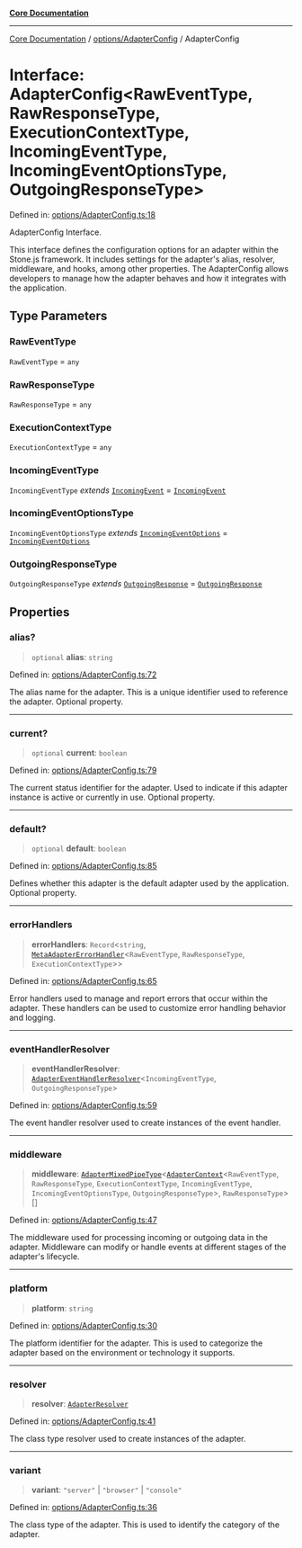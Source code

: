[**Core Documentation**](../../../README.md)

***

[Core Documentation](../../../README.md) / [options/AdapterConfig](../README.md) / AdapterConfig

# Interface: AdapterConfig\<RawEventType, RawResponseType, ExecutionContextType, IncomingEventType, IncomingEventOptionsType, OutgoingResponseType\>

Defined in: [options/AdapterConfig.ts:18](https://github.com/stonemjs/core/blob/e2fddc9518734748c09a72d4b4064dd1d4c1288c/src/options/AdapterConfig.ts#L18)

AdapterConfig Interface.

This interface defines the configuration options for an adapter within the Stone.js framework.
It includes settings for the adapter's alias, resolver, middleware, and hooks, among other properties.
The AdapterConfig allows developers to manage how the adapter behaves and how it integrates with the application.

## Type Parameters

### RawEventType

`RawEventType` = `any`

### RawResponseType

`RawResponseType` = `any`

### ExecutionContextType

`ExecutionContextType` = `any`

### IncomingEventType

`IncomingEventType` *extends* [`IncomingEvent`](../../../events/IncomingEvent/classes/IncomingEvent.md) = [`IncomingEvent`](../../../events/IncomingEvent/classes/IncomingEvent.md)

### IncomingEventOptionsType

`IncomingEventOptionsType` *extends* [`IncomingEventOptions`](../../../events/IncomingEvent/interfaces/IncomingEventOptions.md) = [`IncomingEventOptions`](../../../events/IncomingEvent/interfaces/IncomingEventOptions.md)

### OutgoingResponseType

`OutgoingResponseType` *extends* [`OutgoingResponse`](../../../events/OutgoingResponse/classes/OutgoingResponse.md) = [`OutgoingResponse`](../../../events/OutgoingResponse/classes/OutgoingResponse.md)

## Properties

### alias?

> `optional` **alias**: `string`

Defined in: [options/AdapterConfig.ts:72](https://github.com/stonemjs/core/blob/e2fddc9518734748c09a72d4b4064dd1d4c1288c/src/options/AdapterConfig.ts#L72)

The alias name for the adapter.
This is a unique identifier used to reference the adapter.
Optional property.

***

### current?

> `optional` **current**: `boolean`

Defined in: [options/AdapterConfig.ts:79](https://github.com/stonemjs/core/blob/e2fddc9518734748c09a72d4b4064dd1d4c1288c/src/options/AdapterConfig.ts#L79)

The current status identifier for the adapter.
Used to indicate if this adapter instance is active or currently in use.
Optional property.

***

### default?

> `optional` **default**: `boolean`

Defined in: [options/AdapterConfig.ts:85](https://github.com/stonemjs/core/blob/e2fddc9518734748c09a72d4b4064dd1d4c1288c/src/options/AdapterConfig.ts#L85)

Defines whether this adapter is the default adapter used by the application.
Optional property.

***

### errorHandlers

> **errorHandlers**: `Record`\<`string`, [`MetaAdapterErrorHandler`](../../../declarations/interfaces/MetaAdapterErrorHandler.md)\<`RawEventType`, `RawResponseType`, `ExecutionContextType`\>\>

Defined in: [options/AdapterConfig.ts:65](https://github.com/stonemjs/core/blob/e2fddc9518734748c09a72d4b4064dd1d4c1288c/src/options/AdapterConfig.ts#L65)

Error handlers used to manage and report errors that occur within the adapter.
These handlers can be used to customize error handling behavior and logging.

***

### eventHandlerResolver

> **eventHandlerResolver**: [`AdapterEventHandlerResolver`](../../../declarations/type-aliases/AdapterEventHandlerResolver.md)\<`IncomingEventType`, `OutgoingResponseType`\>

Defined in: [options/AdapterConfig.ts:59](https://github.com/stonemjs/core/blob/e2fddc9518734748c09a72d4b4064dd1d4c1288c/src/options/AdapterConfig.ts#L59)

The event handler resolver used to create instances of the event handler.

***

### middleware

> **middleware**: [`AdapterMixedPipeType`](../../../declarations/type-aliases/AdapterMixedPipeType.md)\<[`AdapterContext`](../../../declarations/interfaces/AdapterContext.md)\<`RawEventType`, `RawResponseType`, `ExecutionContextType`, `IncomingEventType`, `IncomingEventOptionsType`, `OutgoingResponseType`\>, `RawResponseType`\>[]

Defined in: [options/AdapterConfig.ts:47](https://github.com/stonemjs/core/blob/e2fddc9518734748c09a72d4b4064dd1d4c1288c/src/options/AdapterConfig.ts#L47)

The middleware used for processing incoming or outgoing data in the adapter.
Middleware can modify or handle events at different stages of the adapter's lifecycle.

***

### platform

> **platform**: `string`

Defined in: [options/AdapterConfig.ts:30](https://github.com/stonemjs/core/blob/e2fddc9518734748c09a72d4b4064dd1d4c1288c/src/options/AdapterConfig.ts#L30)

The platform identifier for the adapter.
This is used to categorize the adapter based on the environment or technology it supports.

***

### resolver

> **resolver**: [`AdapterResolver`](../../../declarations/type-aliases/AdapterResolver.md)

Defined in: [options/AdapterConfig.ts:41](https://github.com/stonemjs/core/blob/e2fddc9518734748c09a72d4b4064dd1d4c1288c/src/options/AdapterConfig.ts#L41)

The class type resolver used to create instances of the adapter.

***

### variant

> **variant**: `"server"` \| `"browser"` \| `"console"`

Defined in: [options/AdapterConfig.ts:36](https://github.com/stonemjs/core/blob/e2fddc9518734748c09a72d4b4064dd1d4c1288c/src/options/AdapterConfig.ts#L36)

The class type of the adapter.
This is used to identify the category of the adapter.
